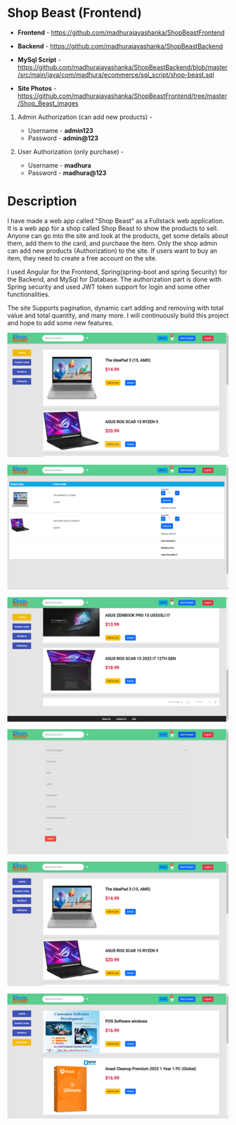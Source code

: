 # Shop Beast (Frontend)



- **Frontend** - https://github.com/madhurajayashanka/ShopBeastFrontend

- **Backend** - https://github.com/madhurajayashanka/ShopBeastBackend

- **MySql Script** - https://github.com/madhurajayashanka/ShopBeastBackend/blob/master/src/main/java/com/madhura/ecommerce/sql_script/shop-beast.sql

- **Site Photos** - https://github.com/madhurajayashanka/ShopBeastFrontend/tree/master/Shop_Beast_images

1. Admin Authorization (can add new products) -
    - Username - **admin123**
    - Password  - **admin@123**

2. User Authorization (only purchase) -
    - Username - **madhura**
    - Password  - **madhura@123**


# Description

I have made a web app called "Shop Beast" as a Fullstack web application. 
It is a web app for a shop called Shop Beast to show the products to sell. Anyone can go into the site and look at the products, get some details about them, add them to the card, and purchase the item. 
Only the shop admin can add new products (Authorization) to the site. If users want to buy an item, they need to create a free account on the site.

I used Angular for the Frontend, Spring(spring-boot and spring Security) for the Backend, and MySql for Database. The authorization part is done with Spring security and used JWT token support for login and some other functionalities.

The site Supports pagination, dynamic cart adding and removing with total value and total quantity, and many more. I will continuously build this project and hope to add some new features.





![Shop Beast](https://github.com/madhurajayashanka/ShopBeastFrontend/blob/master/Shop_Beast_images/shop_beast%20(1).png?raw=true)

![Shop Beast](https://github.com/madhurajayashanka/ShopBeastFrontend/blob/master/Shop_Beast_images/shop_beast%20(2).png?raw=true)

![Shop Beast](https://github.com/madhurajayashanka/ShopBeastFrontend/blob/master/Shop_Beast_images/shop_beast%20(3).png?raw=true)

![Shop Beast](https://github.com/madhurajayashanka/ShopBeastFrontend/blob/master/Shop_Beast_images/shop_beast%20(4).png?raw=true)

![Shop Beast](https://github.com/madhurajayashanka/ShopBeastFrontend/blob/master/Shop_Beast_images/shop_beast%20(5).png?raw=true)

![Shop Beast](https://github.com/madhurajayashanka/ShopBeastFrontend/blob/master/Shop_Beast_images/shop_beast%20(6).png?raw=true)
